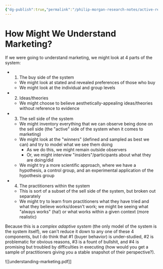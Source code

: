 ```yaml
---
{"dg-publish":true,"permalink":"/philip-morgan-research-notes/active-research/marketing/how-dost-one-come-to-understand-marketing/"}
---
```


# How Might We Understand Marketing?

If we were going to understand marketing, we might look at 4 parts of the system:

- 1) The buy side of the system
	- We might look at stated and revealed preferences of those who buy
	- We might look at the individual and group levels
- 2) Ideas/theories
	- We might choose to believe aesthetically-appealing ideas/theories without reference to evidence
- 3) The sell side of the system
	- We might inventory everything that we can observe being done on the sell side (the "active" side of the system when it comes to marketing)
	- We might look at the "winners" (defined and sampled as best we can) and try to model what we see them doing
		- As we do this, we might remain outside observers
		- Or, we might interview "insiders"/participants about what they are doing/did
	- We might try a more scientific approach, where we have a hypothesis, a control group, and an experimental application of the hypothesis group
- 4) The practitioners within the system
	- This is sort of a subset of the sell side of the system, but broken out separately
	- We might try to learn from practitioners what they have tried and what they believe works/doesn't work; we might be seeing what "always works" (ha!) or what works within a given context (more realistic)

Because this is a _complex adaptive system_ (the only model of the system is the system itself), we can't reduce it down to any one of these 4 components, but I do think that #1 (buyer behavior) is under-studied, #2 is problematic for obvious reasons, #3 is a fount of bullshit, and #4 is promising but troubled by difficulties in executing (how would you get a sample of practitioners giving you a stable snapshot of their perspective?).

![[understanding-marketing.pdf]]